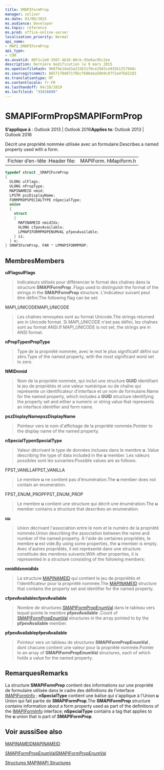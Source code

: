 ```yaml
---
title: SMAPIFormProp
manager: soliver
ms.date: 03/09/2015
ms.audience: Developer
ms.topic: reference
ms.prod: office-online-server
localization_priority: Normal
api_name:
- MAPI.SMAPIFormProp
api_type:
- COM
ms.assetid: 80f1c2e0-3567-4b16-86cb-d5e6ac95c2ee
description: Dernière modification le 9 mars 2015
ms.openlocfilehash: 968f9e1dad3a233b31f0ce29d3ce935b1257948c
ms.sourcegitcommit: 8657170d071f9bcf680aba50b9c07f2a4fb82283
ms.translationtype: MT
ms.contentlocale: fr-FR
ms.lasthandoff: 04/28/2019
ms.locfileid: "33416698"
---
```

# <a name="smapiformprop"></a><span data-ttu-id="e2e2f-103">SMAPIFormProp</span><span class="sxs-lookup"><span data-stu-id="e2e2f-103">SMAPIFormProp</span></span>

  
  
<span data-ttu-id="e2e2f-104">**S’applique à** : Outlook 2013 | Outlook 2016</span><span class="sxs-lookup"><span data-stu-id="e2e2f-104">**Applies to**: Outlook 2013 | Outlook 2016</span></span> 
  
<span data-ttu-id="e2e2f-105">Décrit une propriété nommée utilisée avec un formulaire.</span><span class="sxs-lookup"><span data-stu-id="e2e2f-105">Describes a named property used with a form.</span></span> 
  
|||
|:-----|:-----|
|<span data-ttu-id="e2e2f-106">Fichier d’en-tête :</span><span class="sxs-lookup"><span data-stu-id="e2e2f-106">Header file:</span></span>  <br/> |<span data-ttu-id="e2e2f-107">MAPIForm. h</span><span class="sxs-lookup"><span data-stu-id="e2e2f-107">Mapiform.h</span></span>  <br/> |
   
```cpp
typedef struct _SMAPIFormProp
{
  ULONG ulFlags;
  ULONG nPropType;
  MAPINAMEID nmid;
  LPSTR pszDisplayName;
  FORMPROPSPECIALTYPE nSpecialType;
  union
  {
    struct
    {
      MAPINAMEID nmidIdx;
      ULONG cfpevAvailable;
      LPMAPIFORMPROPENUMVAL pfpevAvailable;
    } s1;
  } u;
} SMAPIFormProp, FAR * LPMAPIFORMPROP;

```

## <a name="members"></a><span data-ttu-id="e2e2f-108">Membres</span><span class="sxs-lookup"><span data-stu-id="e2e2f-108">Members</span></span>

 <span data-ttu-id="e2e2f-109">**ulFlags**</span><span class="sxs-lookup"><span data-stu-id="e2e2f-109">**ulFlags**</span></span>
  
> <span data-ttu-id="e2e2f-110">Indicateurs utilisés pour différencier le format des chaînes dans la structure **SMAPIFormProp** .</span><span class="sxs-lookup"><span data-stu-id="e2e2f-110">Flags used to distinguish the format of the strings in the **SMAPIFormProp** structure.</span></span> <span data-ttu-id="e2e2f-111">L'indicateur suivant peut être défini:</span><span class="sxs-lookup"><span data-stu-id="e2e2f-111">The following flag can be set:</span></span> 
    
<span data-ttu-id="e2e2f-112">MAPI_UNICODE</span><span class="sxs-lookup"><span data-stu-id="e2e2f-112">MAPI_UNICODE</span></span> 
  
> <span data-ttu-id="e2e2f-113">Les chaînes renvoyées sont au format Unicode.</span><span class="sxs-lookup"><span data-stu-id="e2e2f-113">The strings returned are in Unicode format.</span></span> <span data-ttu-id="e2e2f-114">Si MAPI_UNICODE n'est pas défini, les chaînes sont au format ANSI.</span><span class="sxs-lookup"><span data-stu-id="e2e2f-114">If MAPI_UNICODE is not set, the strings are in ANSI format.</span></span>
    
 <span data-ttu-id="e2e2f-115">**nPropType**</span><span class="sxs-lookup"><span data-stu-id="e2e2f-115">**nPropType**</span></span>
  
> <span data-ttu-id="e2e2f-116">Type de la propriété nommée, avec le mot le plus significatif défini sur zéro.</span><span class="sxs-lookup"><span data-stu-id="e2e2f-116">Type of the named property, with the most significant word set to zero.</span></span> 
    
 <span data-ttu-id="e2e2f-117">**NMID**</span><span class="sxs-lookup"><span data-stu-id="e2e2f-117">**nmid**</span></span>
  
> <span data-ttu-id="e2e2f-118">Nom de la propriété nommée, qui inclut une structure **GUID** identifiant le jeu de propriétés et une valeur numérique ou de chaîne qui représente un identificateur d'interface et un nom de formulaire.</span><span class="sxs-lookup"><span data-stu-id="e2e2f-118">Name for the named property, which includes a **GUID** structure identifying the property set and either a numeric or string value that represents an interface identifier and form name.</span></span> 
    
 <span data-ttu-id="e2e2f-119">**pszDisplayName**</span><span class="sxs-lookup"><span data-stu-id="e2e2f-119">**pszDisplayName**</span></span>
  
> <span data-ttu-id="e2e2f-120">Pointeur vers le nom d'affichage de la propriété nommée.</span><span class="sxs-lookup"><span data-stu-id="e2e2f-120">Pointer to the display name of the named property.</span></span>
    
 <span data-ttu-id="e2e2f-121">**nSpecialType**</span><span class="sxs-lookup"><span data-stu-id="e2e2f-121">**nSpecialType**</span></span>
  
> <span data-ttu-id="e2e2f-122">Valeur décrivant le type de données incluses dans le membre **u** .</span><span class="sxs-lookup"><span data-stu-id="e2e2f-122">Value describing the type of data included in the **u** member.</span></span> <span data-ttu-id="e2e2f-123">Les valeurs possibles sont les suivantes:</span><span class="sxs-lookup"><span data-stu-id="e2e2f-123">Possible values are as follows:</span></span> 
    
<span data-ttu-id="e2e2f-124">FPST_VANILLA</span><span class="sxs-lookup"><span data-stu-id="e2e2f-124">FPST_VANILLA</span></span> 
  
> <span data-ttu-id="e2e2f-125">Le membre **u** ne contient pas d'énumération.</span><span class="sxs-lookup"><span data-stu-id="e2e2f-125">The **u** member does not contain an enumeration.</span></span> 
    
<span data-ttu-id="e2e2f-126">FPST_ENUM_PROP</span><span class="sxs-lookup"><span data-stu-id="e2e2f-126">FPST_ENUM_PROP</span></span> 
  
> <span data-ttu-id="e2e2f-127">Le membre **u** contient une structure qui décrit une énumération.</span><span class="sxs-lookup"><span data-stu-id="e2e2f-127">The **u** member contains a structure that describes an enumeration.</span></span> 
    
 <span data-ttu-id="e2e2f-128">**u**</span><span class="sxs-lookup"><span data-stu-id="e2e2f-128">**u**</span></span>
  
> <span data-ttu-id="e2e2f-129">Union décrivant l'association entre le nom et le numéro de la propriété nommée.</span><span class="sxs-lookup"><span data-stu-id="e2e2f-129">Union describing the association between the name and number of the named property.</span></span> <span data-ttu-id="e2e2f-130">À l'aide de certaines propriétés, le membre **u** est vide.</span><span class="sxs-lookup"><span data-stu-id="e2e2f-130">By using some properties, the **u** member is empty.</span></span> <span data-ttu-id="e2e2f-131">Avec d'autres propriétés, il est représenté dans une structure constituée des membres suivants:</span><span class="sxs-lookup"><span data-stu-id="e2e2f-131">With other properties, it is represented in a structure consisting of the following members:</span></span> 
    
 <span data-ttu-id="e2e2f-132">**nmidIdx**</span><span class="sxs-lookup"><span data-stu-id="e2e2f-132">**nmidIdx**</span></span>
  
> <span data-ttu-id="e2e2f-133">La structure [MAPINAMEID](mapinameid.md) qui contient le jeu de propriétés et l'identificateur pour la propriété nommée.</span><span class="sxs-lookup"><span data-stu-id="e2e2f-133">The [MAPINAMEID](mapinameid.md) structure that contains the property set and identifier for the named property.</span></span> 
    
 <span data-ttu-id="e2e2f-134">**cfpevAvailable**</span><span class="sxs-lookup"><span data-stu-id="e2e2f-134">**cfpevAvailable**</span></span>
  
> <span data-ttu-id="e2e2f-135">Nombre de structures [SMAPIFormPropEnumVal](smapiformpropenumval.md) dans le tableau vers lequel pointe le membre **pfpevAvailable** .</span><span class="sxs-lookup"><span data-stu-id="e2e2f-135">Count of [SMAPIFormPropEnumVal](smapiformpropenumval.md) structures in the array pointed to by the **pfpevAvailable** member.</span></span> 
    
 <span data-ttu-id="e2e2f-136">**pfpevAvailable**</span><span class="sxs-lookup"><span data-stu-id="e2e2f-136">**pfpevAvailable**</span></span>
  
> <span data-ttu-id="e2e2f-137">Pointeur vers un tableau de structures **SMAPIFormPropEnumVal** , dont chacune contient une valeur pour la propriété nommée.</span><span class="sxs-lookup"><span data-stu-id="e2e2f-137">Pointer to an array of **SMAPIFormPropEnumVal** structures, each of which holds a value for the named property.</span></span> 
    
## <a name="remarks"></a><span data-ttu-id="e2e2f-138">Remarques</span><span class="sxs-lookup"><span data-stu-id="e2e2f-138">Remarks</span></span>

<span data-ttu-id="e2e2f-139">La structure **SMAPIFormProp** contient des informations sur une propriété de formulaire utilisée dans le cadre des définitions de l'interface [IMAPIFormInfo](imapiforminfoimapiprop.md) ; **nSpecialType** contient une balise qui s'applique à l'Union **u** Union qui fait partie de **SMAPIFormProp**.</span><span class="sxs-lookup"><span data-stu-id="e2e2f-139">The **SMAPIFormProp** structure contains information about a form property used as part of the definitions of the [IMAPIFormInfo](imapiforminfoimapiprop.md) interface; **nSpecialType** contains a tag that applies to the **u** union that is part of **SMAPIFormProp**.</span></span>
  
## <a name="see-also"></a><span data-ttu-id="e2e2f-140">Voir aussi</span><span class="sxs-lookup"><span data-stu-id="e2e2f-140">See also</span></span>



[<span data-ttu-id="e2e2f-141">MAPINAMEID</span><span class="sxs-lookup"><span data-stu-id="e2e2f-141">MAPINAMEID</span></span>](mapinameid.md)
  
[<span data-ttu-id="e2e2f-142">SMAPIFormPropEnumVal</span><span class="sxs-lookup"><span data-stu-id="e2e2f-142">SMAPIFormPropEnumVal</span></span>](smapiformpropenumval.md)


[<span data-ttu-id="e2e2f-143">Structures MAPI</span><span class="sxs-lookup"><span data-stu-id="e2e2f-143">MAPI Structures</span></span>](mapi-structures.md)

